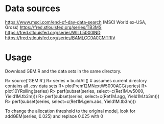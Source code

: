 Data sources
============

https://www.msci.com/end-of-day-data-search (MSCI World ex-USA, Gross)
https://fred.stlouisfed.org/series/TB3MS
https://fred.stlouisfed.org/series/WILL5000IND
https://fred.stlouisfed.org/series/BAMLCC0A0CMTRIV

Usage
=====

Download GEM.R and the data sets in the same directory.

R> source('GEM.R')
R> series = buildAll() # assumes current directory contains all .csv data sets
R> plotPrem12MNextW5000AGG(series)
R> plot10YRolling(series)
R> perf(subset(series, select=c(Ret1M.w5000, Yield1M.tb3m)))
R> perf(subset(series, select=c(Ret1M.agg, Yield1M.tb3m)))
R> perf(subset(series, select=c(Ret1M.gem.abs, Yield1M.tb3m)))

To change the allocation threshold to the original model, look for addGEM(series, 0.025) and replace 0.025 with 0
